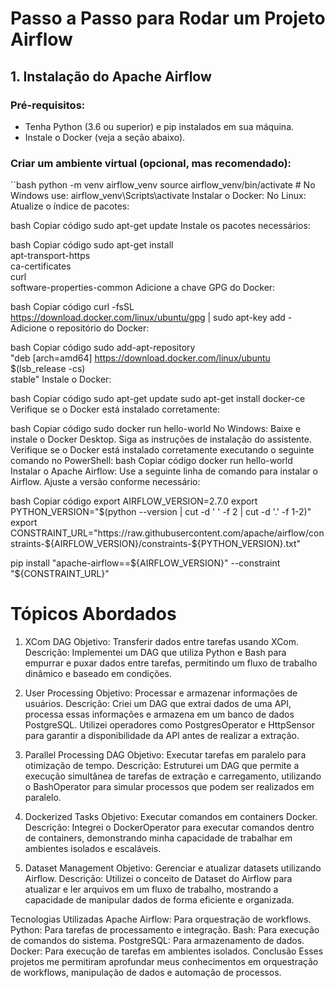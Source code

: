 # Passo a Passo para Rodar um Projeto Airflow

## 1. Instalação do Apache Airflow

### Pré-requisitos:
- Tenha Python (3.6 ou superior) e pip instalados em sua máquina.
- Instale o Docker (veja a seção abaixo).

### Criar um ambiente virtual (opcional, mas recomendado):
``bash
python -m venv airflow_venv
source airflow_venv/bin/activate  # No Windows use: airflow_venv\Scripts\activate
Instalar o Docker:
No Linux:
Atualize o índice de pacotes:

bash
Copiar código
sudo apt-get update
Instale os pacotes necessários:

bash
Copiar código
sudo apt-get install \
    apt-transport-https \
    ca-certificates \
    curl \
    software-properties-common
Adicione a chave GPG do Docker:

bash
Copiar código
curl -fsSL https://download.docker.com/linux/ubuntu/gpg | sudo apt-key add -
Adicione o repositório do Docker:

bash
Copiar código
sudo add-apt-repository \
    "deb [arch=amd64] https://download.docker.com/linux/ubuntu \
    $(lsb_release -cs) \
    stable"
Instale o Docker:

bash
Copiar código
sudo apt-get update
sudo apt-get install docker-ce
Verifique se o Docker está instalado corretamente:

bash
Copiar código
sudo docker run hello-world
No Windows:
Baixe e instale o Docker Desktop.
Siga as instruções de instalação do assistente.
Verifique se o Docker está instalado corretamente executando o seguinte comando no PowerShell:
bash
Copiar código
docker run hello-world
Instalar o Apache Airflow:
Use a seguinte linha de comando para instalar o Airflow. Ajuste a versão conforme necessário:

bash
Copiar código
export AIRFLOW_VERSION=2.7.0
export PYTHON_VERSION="$(python --version | cut -d ' ' -f 2 | cut -d '.' -f 1-2)"
export CONSTRAINT_URL="https://raw.githubusercontent.com/apache/airflow/constraints-${AIRFLOW_VERSION}/constraints-${PYTHON_VERSION}.txt"

pip install "apache-airflow==${AIRFLOW_VERSION}" --constraint "${CONSTRAINT_URL}"


# Tópicos Abordados
1. XCom DAG
Objetivo: Transferir dados entre tarefas usando XCom.
Descrição: Implementei um DAG que utiliza Python e Bash para empurrar e puxar dados entre tarefas, permitindo um fluxo de trabalho dinâmico e baseado em condições.

2. User Processing
Objetivo: Processar e armazenar informações de usuários.
Descrição: Criei um DAG que extrai dados de uma API, processa essas informações e armazena em um banco de dados PostgreSQL. Utilizei operadores como PostgresOperator e HttpSensor para garantir a disponibilidade da API antes de realizar a extração.

3. Parallel Processing DAG
Objetivo: Executar tarefas em paralelo para otimização de tempo.
Descrição: Estruturei um DAG que permite a execução simultânea de tarefas de extração e carregamento, utilizando o BashOperator para simular processos que podem ser realizados em paralelo.

4. Dockerized Tasks
Objetivo: Executar comandos em containers Docker.
Descrição: Integrei o DockerOperator para executar comandos dentro de containers, demonstrando minha capacidade de trabalhar em ambientes isolados e escaláveis.

5. Dataset Management
Objetivo: Gerenciar e atualizar datasets utilizando Airflow.
Descrição: Utilizei o conceito de Dataset do Airflow para atualizar e ler arquivos em um fluxo de trabalho, mostrando a capacidade de manipular dados de forma eficiente e organizada.

Tecnologias Utilizadas
Apache Airflow: Para orquestração de workflows.
Python: Para tarefas de processamento e integração.
Bash: Para execução de comandos do sistema.
PostgreSQL: Para armazenamento de dados.
Docker: Para execução de tarefas em ambientes isolados.
Conclusão
Esses projetos me permitiram aprofundar meus conhecimentos em orquestração de workflows, manipulação de dados e automação de processos.
